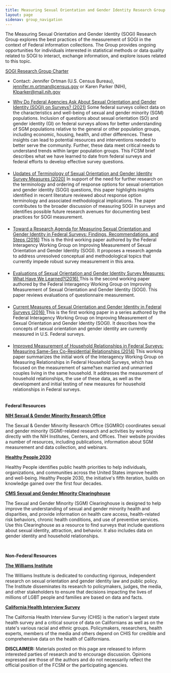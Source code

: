 ```yaml
---
title: Measuring Sexual Orientation and Gender Identity Research Group
layout: page
sidenav: group_navigation
---
```

<p>The Measuring Sexual Orientation and Gender Identity (SOGI) Research Group explores the best practices of the measurement of SOGI in the context of Federal information collections. The Group provides ongoing opportunities for individuals interested in statistical methods or data quality related to SOGI to interact, exchange information, and explore issues related to this topic.</p>

<p><a href="{{site.baseurl}}/assets/files/docs/SOGI_RG_Charter.pdf">SOGI Research Group Charter</a></p>

<ul>
  <li>Contact: Jennifer Ortman (U.S. Census Bureau), <a href="mailto:jennifer.m.ortman@census.gov">jennifer.m.ortman@census.gov</a> or Karen Parker (NIH), <a href="mailto:Klparker@mail.nih.gov">Klparker@mail.nih.gov</a></li>
</ul>
<ul>
  <li style="padding-bottom: 20px;" ><a href="{{site.baseurl}}/assets/files/docs/FCSM 21 01 062221.pdf" target="_blank"> Why Do Federal Agencies Ask About Sexual Orientation and Gender Identity (SOGI) on Surveys? (2021)</a> Some federal surveys collect data on the characteristics and well-being of sexual and gender minority (SGM) populations. Inclusion of questions about sexual orientation (SO) and gender identity (GI) on federal surveys allows for better understanding of SGM populations relative to the general or other population groups, including economic, housing, health, and other differences. These insights can lead to potential resources and interventions needed to better serve the community. Further, these data meet critical needs to understand trends within larger population groups.  This FCSM brief describes what we have learned to date from federal surveys and federal efforts to develop effective survey questions.</li>

  <li style="padding-bottom: 20px;" ><a href="{{site.baseurl}}/assets/files/docs/FCSM_SOGI_Terminology_FY20_Report_FINAL.pdf" target="_blank">Updates of Terminology of Sexual Orientation and Gender Identity Survey Measures (2020)</a>
      In support of the need for further research on the terminology and ordering of response options for sexual orientation and gender identity (SOGI) questions, this paper highlights insights identified in recent literature reviewed about response option terminology and associated methodological implications. The paper contributes to the broader discussion of measuring SOGI in surveys and identifies possible future research avenues for documenting best practices for SOGI measurement.</li>

  <li style="padding-bottom: 20px;"><a href="{{site.baseurl}}/assets/files/docs/SOGI_Research_Agenda_Final_Report_20161020.pdf" target="_blank">Toward a Research Agenda for Measuring Sexual Orientation and Gender Identity in Federal Surveys: Findings, Recommendations, and Steps (2016)</a>
  This is the third working paper authored by the Federal Interagency Working Group on Improving Measurement of Sexual Orientation and Gender Identity (SOGI). It proposes a research agenda to address unresolved conceptual and methodological topics that currently impede robust survey measurement in this area.</li>

  <li style="padding-bottom: 20px;"><a href="{{site.baseurl}}/assets/files/docs/Evaluations_of_SOGI_Questions_20160923.pdf" target="_blank">Evaluations of Sexual Orientation and Gender Identity Survey Measures: What Have We Learned?(2016) </a>
  This is the second working paper authored by the Federal Interagency Working Group on Improving Measurement of Sexual Orientation and Gender Identity (SOGI). This paper reviews evaluations of questionnaire measurement.</li>

  <li style="padding-bottom: 20px;"><a href="{{site.baseurl}}/assets/files/docs/current_measures_20160812.pdf" target="_blank">Current Measures of Sexual Orientation and Gender Identity in Federal Surveys (2016) </a>
  This is the first working paper in a series authored by the Federal Interagency Working Group on Improving Measurement of Sexual Orientation and Gender Identity (SOGI). It describes how the concepts of sexual orientation and gender identity are currently measured in U.S. Federal surveys.</li>

  <li style="padding-bottom: 20px;"><a href="{{site.baseurl}}/assets/files/docs/MRFHS_StatisticalPolicyWorkingPaper201408.pdf" target="_blank">Improved Measurement of Household Relationships in Federal Surveys: Measuring Same-Sex Co-Residential Relationships (2014)</a>
This working paper summarizes the initial work of the Interagency Working Group on Measuring Relationships in Federal Household Surveys, which has focused on the measurement of same?sex married and unmarried couples living in the same household. It addresses the measurement of household relationships, the use of these data, as well as the development and initial testing of new measures for household relationships in Federal surveys.</li>
</ul>

<p><strong>Federal&nbsp;Resources</strong></p>

<p><a href="https://gcc02.safelinks.protection.outlook.com/?url=https%3A%2F%2Fdpcpsi.nih.gov%2Fsgmro&amp;data=04%7C01%7C%7C6194f3f1f93d432dc13308d90374e924%7Ced5b36e701ee4ebc867ee03cfa0d4697%7C0%7C0%7C637544622935464721%7CUnknown%7CTWFpbGZsb3d8eyJWIjoiMC4wLjAwMDAiLCJQIjoiV2luMzIiLCJBTiI6Ik1haWwiLCJXVCI6Mn0%3D%7C1000&amp;sdata=Cpw4kotYwUW1urvH9GjjaH%2FBxJBdLYU8PPg35bbTgEQ%3D&amp;reserved=0"><strong>NIH Sexual &amp; Gender Minority Research Office</strong></a>&nbsp;</p>

<p>The Sexual &amp; Gender Minority Research Office (SGMRO) coordinates sexual and gender minority (SGM)-related research and activities by working directly with the NIH Institutes, Centers, and Offices. Their website provides a number of resources, including publications, information about SGM measurement and data collection, and webinars.&nbsp; &nbsp;</p>

<p><a href="https://gcc02.safelinks.protection.outlook.com/?url=https%3A%2F%2Fhealth.gov%2Fhealthypeople&amp;data=04%7C01%7C%7C6194f3f1f93d432dc13308d90374e924%7Ced5b36e701ee4ebc867ee03cfa0d4697%7C0%7C0%7C637544622935464721%7CUnknown%7CTWFpbGZsb3d8eyJWIjoiMC4wLjAwMDAiLCJQIjoiV2luMzIiLCJBTiI6Ik1haWwiLCJXVCI6Mn0%3D%7C1000&amp;sdata=iISeHAXn%2B2EQlTBNxYVBQbuVCHecAdg3vJm%2BFTKVqN0%3D&amp;reserved=0"><strong>Healthy People 2030</strong></a>&nbsp;</p>

<p>Healthy People identifies public health priorities to help individuals, organizations, and communities across the United States improve health and well-being. Healthy People 2030, the initiative's fifth iteration, builds on knowledge gained over the first four&nbsp;decades.&nbsp;</p>

<p><a href="https://gcc02.safelinks.protection.outlook.com/?url=https%3A%2F%2Fwww.cms.gov%2FAbout-CMS%2FAgency-Information%2FOMH%2Fresource-center%2Fhcps-and-researchers%2Fdata-tools%2Fsgm-clearinghouse&amp;data=04%7C01%7C%7C6194f3f1f93d432dc13308d90374e924%7Ced5b36e701ee4ebc867ee03cfa0d4697%7C0%7C0%7C637544622935474677%7CUnknown%7CTWFpbGZsb3d8eyJWIjoiMC4wLjAwMDAiLCJQIjoiV2luMzIiLCJBTiI6Ik1haWwiLCJXVCI6Mn0%3D%7C1000&amp;sdata=7WvH6n%2BbF5UZquA4ENS%2BUiO9HDXmGE%2FYprz156NJ4es%3D&amp;reserved=0"><strong>CMS Sexual and Gender Minority Clearinghouse</strong></a>&nbsp;</p>

<p>The Sexual and Gender Minority (SGM) Clearinghouse is designed to help improve the understanding of sexual and gender minority health and disparities, and provide information on health care access, health-related risk behaviors, chronic health conditions, and use of preventive services. Use this Clearinghouse as a resource to find surveys that include questions about sexual identity, attraction, and behavior. It also includes data on gender identity and household relationships.&nbsp;</p>

<p>&nbsp;</p>

<p><strong>Non-Federal&nbsp;Resources</strong></p>

<p><a href="https://gcc02.safelinks.protection.outlook.com/?url=https%3A%2F%2Fwilliamsinstitute.law.ucla.edu%2Fabout%2Fwho-we-are%2F&amp;data=04%7C01%7C%7C6194f3f1f93d432dc13308d90374e924%7Ced5b36e701ee4ebc867ee03cfa0d4697%7C0%7C0%7C637544622935474677%7CUnknown%7CTWFpbGZsb3d8eyJWIjoiMC4wLjAwMDAiLCJQIjoiV2luMzIiLCJBTiI6Ik1haWwiLCJXVCI6Mn0%3D%7C1000&amp;sdata=PweGIgotr2N3MgEX2JzeVFlFAmtxGQJtsdyzQAuh76Y%3D&amp;reserved=0"><strong>The Williams Institute</strong></a>&nbsp;</p>

<p>The Williams Institute is dedicated to conducting rigorous, independent research on sexual orientation and gender identity law and public policy. The Institute disseminates its research to policymakers, judges, the media, and other stakeholders to ensure that decisions impacting the lives of millions of LGBT people and families are based on data and facts.&nbsp;</p>

<p><a href="https://gcc02.safelinks.protection.outlook.com/?url=http%3A%2F%2Fhealthpolicy.ucla.edu%2Fchis%2FPages%2Fdefault.aspx&amp;data=04%7C01%7C%7C6194f3f1f93d432dc13308d90374e924%7Ced5b36e701ee4ebc867ee03cfa0d4697%7C0%7C0%7C637544622935484638%7CUnknown%7CTWFpbGZsb3d8eyJWIjoiMC4wLjAwMDAiLCJQIjoiV2luMzIiLCJBTiI6Ik1haWwiLCJXVCI6Mn0%3D%7C1000&amp;sdata=VDrfbbdf10XKNYm5mil1uETLQnH3I2VLN4aKbOznKuY%3D&amp;reserved=0"><strong>California Health Interview Survey</strong></a>&nbsp;</p>

<p>The California Health Interview Survey (CHIS) is the nation's largest state health survey and a critical source of data on Californians as well as on the state's various racial and ethnic groups. Policymakers, researchers, health experts, members of the media and others depend on CHIS for credible and comprehensive data on the health of Californians.&nbsp;</p>


<!-- GOES ON THE DATA QUALITY PAGE!!!!!!!
<ul>
  <li><a href="../../assets/docs/Transparent_Reporting_FCSM_19_01_092719.pdf" target="_blank">Transparent Reporting for Integrated Data Quality</a>: Practices of Seven Federal Statistical Agencies (2019)</li>

  <li><a href="../../assets/docs/Quality_Integrated_Data.pdf" target="_blank">Transparent Quality Reporting in the Integration of Multiple Data Sources</a>: A Progress Report (2018)</li>

  <li> <a href="../../assets/docs/Workshop_Summary.pdf" target="_blank">Findings from the Integrated Data Workshops hosted by the Federal Committee on Statistical Methodology and Washington Statistical Society (2018)</a> </li>

  <li> <a href="https://www.mathematica.org/our-publications-and-findings/publications/transparency-in-the-reporting-of-quality-for-integrated-data-a-review-of-international-standards">Transparency in the Reporting of Quality for Integrated Data</a>: A Review of International Standards and Guidelines (2018) </li>

  <li><a href="../../assets/docs/DataQualityAssessmentTool.pdf" target="_blank">Data Quality Assessment Tool for Administrative Data (2013)</a></li>

</ul>-->
<p><b>DISCLAIMER:</b> Materials posted on this page are released to inform interested parties of research and to encourage discussion. Opinions expressed are those of the authors and do not necessarily reflect the official position of the FCSM or the participating agencies.</p>
